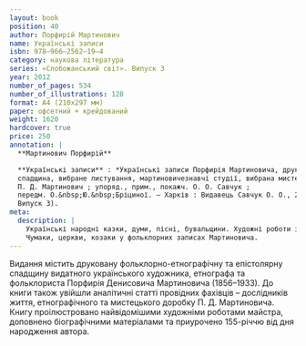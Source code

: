 ```yaml
---
layout: book
position: 40
author: Порфирій Мартинович
name: Українські записи
isbn: 978–966–2562–19–4
category: наукова література
series: «Слобожанський світ». Випуск 3
year: 2012
number_of_pages: 534
number_of_illustrations: 128
format: А4 (210х297 мм)
paper: офсетний + крейдований
weight: 1620
hardcover: true
price: 250
annotation: |
  **Мартинович Порфирій**

  **Українські записи** : *Українські записи Порфирія Мартиновича, друкована фольклорно-етнографічна
  спадщина, вибране листування, мартиновичезнавчі студії, вибрана мистецька спадщина, біографічні матеріали*  /
  П. Д. Мартинович ; упоряд., прим., покажч. О. О. Савчук ;
  передм. О.&nbsp;Ю.&nbsp;Бріциної. — Харків : Видавець Савчук О. О., 2012. — 534 с. ; 128 іл. — (Cерія «Слобожанський світ».
  Випуск 3).
meta:
  description: |
    Українські народні казки, думи, пісні, бувальщини. Художні роботи і біографія П. Д. Мартиновича.
    Чумаки, церкви, козаки у фольклорних записах Мартиновича.
---
```


Видання містить друковану фольклорно-етнографічну та епістолярну спадщину видатного українського художника,
етнографа та фольклориста Порфирія Денисовича Мартиновича (1856–1933). До книги також увійшли аналітичні
статті провідних фахівців – дослідників життя, етнографічного та мистецького доробку П.&nbsp;Д.&nbsp;Мартиновича.
Книгу проілюстровано найвідомішими художніми роботами майстра, доповнено біографічними матеріалами та
приурочено 155-річчю від дня народження автора.
